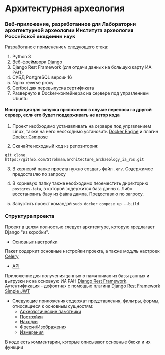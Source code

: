 # Архитектурная археология

### Веб-приложение, разработанное для Лаборатории архитектурной археологии Института археологии Российской академии наук


Разработано с применением следующего стека:
1. Python 3
2. Веб-фреймворк Django
3. Django Rest Framework (для отдачи данных на большую карту ИА РАН)
4. СУБД PostgreSQL версии 16
5. Nginx reverse proxy
6. Certbot для перевыпуска сертификата
7. Развернуто в Docker-контейнерах на сервере под управлением Ubuntu


#### Инструкция для запуска приложения в случае переноса на другой сервер, если его будет поддерживать не автор кода

1. Проект необходимо устанавливать на сервере под управлением Linux, также на него необходимо установить [Docker Engine](https://docs.docker.com/engine/install/) и плагин [Docker Compose](https://docs.docker.com/compose/install/linux/#install-using-the-repository)

2. Скачайте исходный код из репозитория:

```git clone https://github.com/Strokman/architecture_archaeology_ia_ras.git ```

3. В корневой папке проекта нужно создать файл ```.env```. Содержимое предоставлю по запросу.

4. В корневую папку также необходимо переместить директорию ```postgres-data```, в которой содержится база данных. Либо восстановить базу из файла дампа. Предоставлю по запросу.

5. Запустить проект командой 
```sudo docker compose up --build```

### Структура проекта

Проект в целом полностью следует архитектуре, которую предлагает Django "из коробки".

* [Основные настройки](./architecture_archaeology/architecture_archaeology)

Пакет содержит основные настройки проекта, а также модуль настроек [Celery](./architecture_archaeology/architecture_archaeology/celery.py)

* [API](./architecture_archaeology/api/)

Приложение для получения данных о памятниках из базы данных и выгрузки их на основную ИА РАН [Django Rest Framework](https://www.django-rest-framework.org). Аутентификация - дефолтная с помощью плагина [Django Rest Framework Simple JWT](https://django-rest-framework-simplejwt.readthedocs.io/en/latest/)

* Следующие приложения содержат представления, фильтры, формы, относящиеся к основным сущностям:
    * [Археологические памятники](./architecture_archaeology/arch_site/)
    * [Постройки](./architecture_archaeology/building/)
    * [Находки](./architecture_archaeology/artefact/)
    * [Фрески/Изображения](./architecture_archaeology/artwork/)
    * [Измерения](./architecture_archaeology/measurement/)

В коде есть комментарии, которые описывают основные блоки и их функции